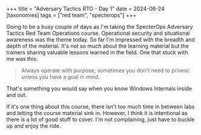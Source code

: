 +++
title = "Adversary Tactics RTO - Day 1"
date = 2024-06-24
[taxonomies]
tags = ["red team", "specterops"]
+++

Going to be a busy couple of days as I'm taking the SpecterOps Adversary Tactics Red Team Operations course. Operational security and situational awareness was the theme today. So far I'm impressed with the breadth and depth of the material. It's not so much about the learning material but the trainers sharing valuable lessons learned in the field. One that stuck with me was this:

> Always operate with purpose, sometimes you don't need to privesc unless you have a goal in mind.

That's something you would say when you know Windows Internals inside and out. 

If it's one thing about this course, there isn't too much time in between labs and letting the course material sink in. However, I think it is intentional as there is a lot of good stuff to cover. I'm not complaining, just have to buckle up and enjoy the ride.